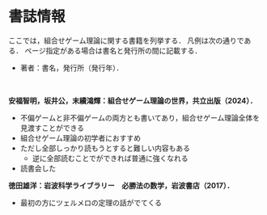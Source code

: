 # 書誌情報

ここでは，組合せゲーム理論に関する書籍を列挙する．
凡例は次の通りである．
ページ指定がある場合は書名と発行所の間に記載する．
- 著者：書名，発行所（発行年）．
<br>

**安福智明，坂井公，末續鴻輝：組合せゲーム理論の世界，共立出版（2024）．**

- 不偏ゲームと非不偏ゲームの両方とも書いてあり，組合せゲーム理論全体を見渡すことができる
- 組合せゲーム理論の初学者におすすめ
- ただし全部しっかり読もうとすると難しい内容もある
    - 逆に全部読むことでができれば普通に強くなれる
- 読書会した



**徳田雄洋：岩波科学ライブラリー　必勝法の数学，岩波書店（2017）．**

- 最初の方にツェルメロの定理の話がでてくる

